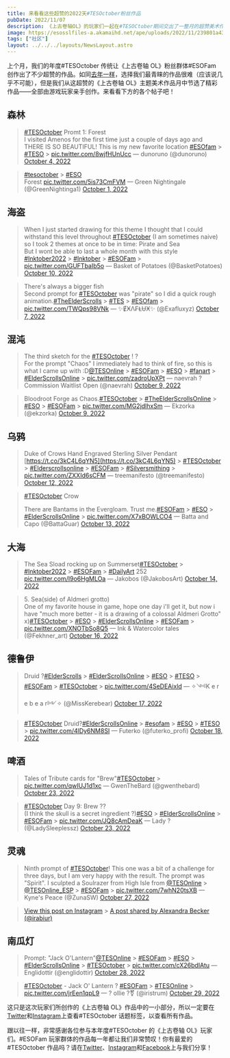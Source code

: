 ```yaml
---
title: 来看看这些超赞的2022天#TESOctober粉丝作品
pubDate: 2022/11/07
description: 《上古卷轴OL》的玩家们一起在#TESOCtober期间交出了一整月的超赞美术作品——来看看其中的一些精彩作品吧！
image: https://esosslfiles-a.akamaihd.net/ape/uploads/2022/11/239801a433c6112b185e621378499ce5.jpg
tags: ["社区"]
layout: ../../../layouts/NewsLayout.astro
---
```


上个月，我们的年度#TESOctober 传统让《上古卷轴 OL》粉丝群体#ESOFam
创作出了不少超赞的作品。如同[去年一样](/news/post/61195)，选择我们最青睐的作品很难（应该说几乎不可能），但是我们从这超赞的《上古卷轴
OL》主题美术作品月中节选了精彩作品——全部由游戏玩家亲手创作。来看看下方的各个帖子吧！

## 森林

> [#TESOctober](https://twitter.com/hashtag/TESOctober?src=hash&ref_src=twsrc%5Etfw) Promt 1: Forest\
> I visited Amenos for the first time just a couple of days ago and THERE IS SO BEAUTIFUL! This is my new favorite
> location [#ESOfam](https://twitter.com/hashtag/ESOfam?src=hash&ref_src=twsrc%5Etfw) >
> [#TESO](https://twitter.com/hashtag/TESO?src=hash&ref_src=twsrc%5Etfw) >
> [pic.twitter.com/8wjfHUnUcc](https://t.co/8wjfHUnUcc) — dunoruno (@dunoruno)
> [October 4, 2022](https://twitter.com/dunoruno/status/1577371010269069327?ref_src=twsrc%5Etfw)

> [#tesoctober](https://twitter.com/hashtag/tesoctober?src=hash&ref_src=twsrc%5Etfw) >
> [#ESO](https://twitter.com/hashtag/ESO?src=hash&ref_src=twsrc%5Etfw)\
> Forest [pic.twitter.com/5is73CmFVM](https://t.co/5is73CmFVM) — Green Nightingale (@GreenNightinga1)
> [October 1, 2022](https://twitter.com/GreenNightinga1/status/1576285674587639808?ref_src=twsrc%5Etfw)

## 海盗

> When I just started drawing for this theme I thought that I could withstand this level throughout
> [#TESOctober](https://twitter.com/hashtag/TESOctober?src=hash&ref_src=twsrc%5Etfw) (I am sometimes naive) so I took 2
> themes at once to be in time: Pirate and Sea\
> But I wont be able to last a whole month with this style\
> [#Inktober2022](https://twitter.com/hashtag/Inktober2022?src=hash&ref_src=twsrc%5Etfw) >
> [#Inktober](https://twitter.com/hashtag/Inktober?src=hash&ref_src=twsrc%5Etfw) >
> [#ESOFam](https://twitter.com/hashtag/ESOFam?src=hash&ref_src=twsrc%5Etfw) >
> [pic.twitter.com/GUFTbaIb5o](https://t.co/GUFTbaIb5o) — Basket of Potatoes (@BasketPotatoes)
> [October 10, 2022](https://twitter.com/BasketPotatoes/status/1579433043349372931?ref_src=twsrc%5Etfw)

> There's always a bigger fish\
> Second prompt for [#TESOctober](https://twitter.com/hashtag/TESOctober?src=hash&ref_src=twsrc%5Etfw) was "pirate" so I
> did a quick rough
> animation.[#TheElderScrolls](https://twitter.com/hashtag/TheElderScrolls?src=hash&ref_src=twsrc%5Etfw) >
> [#TES](https://twitter.com/hashtag/TES?src=hash&ref_src=twsrc%5Etfw) >
> [#ESOfam](https://twitter.com/hashtag/ESOfam?src=hash&ref_src=twsrc%5Etfw) >
> [pic.twitter.com/TWQps98VNk](https://t.co/TWQps98VNk) — ✨ɆӾΛ₣ⱠɄӾ✨ (@Exafluxyz)
> [October 7, 2022](https://twitter.com/Exafluxyz/status/1578429963321348096?ref_src=twsrc%5Etfw)

## 混沌

> The third sketch for the [#TESOctober](https://twitter.com/hashtag/TESOctober?src=hash&ref_src=twsrc%5Etfw) ! ?\
> For the prompt "Chaos" I immediately had to think of fire, so this is what I came up with
> :D[@TESOnline](https://twitter.com/TESOnline?ref_src=twsrc%5Etfw) >
> [#ESOFam](https://twitter.com/hashtag/ESOFam?src=hash&ref_src=twsrc%5Etfw) >
> [#ESO](https://twitter.com/hashtag/ESO?src=hash&ref_src=twsrc%5Etfw) >
> [#fanart](https://twitter.com/hashtag/fanart?src=hash&ref_src=twsrc%5Etfw) >
> [#ElderScrollsOnline](https://twitter.com/hashtag/ElderScrollsOnline?src=hash&ref_src=twsrc%5Etfw) >
> [pic.twitter.com/zadroUpXPt](https://t.co/zadroUpXPt) — naevrah ? Commission Waitlist Open (@naevrah)
> [October 9, 2022](https://twitter.com/naevrah/status/1579039252259942400?ref_src=twsrc%5Etfw)

> Bloodroot Forge as Chaos.[#TESOctober](https://twitter.com/hashtag/TESOctober?src=hash&ref_src=twsrc%5Etfw) >
> [#TheElderScrollsOnline](https://twitter.com/hashtag/TheElderScrollsOnline?src=hash&ref_src=twsrc%5Etfw) >
> [#ESO](https://twitter.com/hashtag/ESO?src=hash&ref_src=twsrc%5Etfw) >
> [#ESOFam](https://twitter.com/hashtag/ESOFam?src=hash&ref_src=twsrc%5Etfw) >
> [pic.twitter.com/MG2jdlhxSm](https://t.co/MG2jdlhxSm) — Ekzorka (@ekzorka)
> [October 9, 2022](https://twitter.com/ekzorka/status/1579163986612080640?ref_src=twsrc%5Etfw)

## 乌鸦

> Duke of Crows Hand Engraved Sterling Silver Pendant [https://t.co/3kC4L6qYN5](https://t.co/3kC4L6qYN5) >
> [#TESOctober](https://twitter.com/hashtag/TESOctober?src=hash&ref_src=twsrc%5Etfw) >
> [#Elderscrollsonline](https://twitter.com/hashtag/Elderscrollsonline?src=hash&ref_src=twsrc%5Etfw) >
> [#ESOFam](https://twitter.com/hashtag/ESOFam?src=hash&ref_src=twsrc%5Etfw) >
> [#Silversmithing](https://twitter.com/hashtag/Silversmithing?src=hash&ref_src=twsrc%5Etfw) >
> [pic.twitter.com/ZXXId6sCFM](https://t.co/ZXXId6sCFM) — treemanifesto (@treemanifesto)
> [October 12, 2022](https://twitter.com/treemanifesto/status/1580346154516369409?ref_src=twsrc%5Etfw)

> [#TESOctober](https://twitter.com/hashtag/TESOctober?src=hash&ref_src=twsrc%5Etfw) Crow
>
> There are Bantams in the Evergloam. Trust
> me.[#ESOFam](https://twitter.com/hashtag/ESOFam?src=hash&ref_src=twsrc%5Etfw) >
> [#ESO](https://twitter.com/hashtag/ESO?src=hash&ref_src=twsrc%5Etfw) >
> [#ElderScrollsOnline](https://twitter.com/hashtag/ElderScrollsOnline?src=hash&ref_src=twsrc%5Etfw) >
> [pic.twitter.com/X7xBOWLCO4](https://t.co/X7xBOWLCO4) — Batta and Capo (@BattaGuar)
> [October 13, 2022](https://twitter.com/BattaGuar/status/1580560891795628032?ref_src=twsrc%5Etfw)

## 大海

> The Sea Sload rocking up on
> Summerset[#TESOctober](https://twitter.com/hashtag/TESOctober?src=hash&ref_src=twsrc%5Etfw) >
> [#Inktober2022](https://twitter.com/hashtag/Inktober2022?src=hash&ref_src=twsrc%5Etfw) >
> [#ESOFam](https://twitter.com/hashtag/ESOFam?src=hash&ref_src=twsrc%5Etfw) >
> [#DailyArt](https://twitter.com/hashtag/DailyArt?src=hash&ref_src=twsrc%5Etfw) 252
> [pic.twitter.com/I9o6HgMLOa](https://t.co/I9o6HgMLOa) — Jakobos (@JakobosArt)
> [October 14, 2022](https://twitter.com/JakobosArt/status/1580744005088063488?ref_src=twsrc%5Etfw)

> 5\. Sea(side) of Aldmeri grotto)\
> One of my favorite house in game, hope one day i'll get it, but now i have "much more better - it is a drawing of a
> colossal Aldmeri Grotto" x)[#TESOctober](https://twitter.com/hashtag/TESOctober?src=hash&ref_src=twsrc%5Etfw) >
> [#ESO](https://twitter.com/hashtag/ESO?src=hash&ref_src=twsrc%5Etfw) >
> [#ElderScrollsOnline](https://twitter.com/hashtag/ElderScrollsOnline?src=hash&ref_src=twsrc%5Etfw) >
> [#ESOFam](https://twitter.com/hashtag/ESOFam?src=hash&ref_src=twsrc%5Etfw) >
> [pic.twitter.com/XNOTbSo8Q5](https://t.co/XNOTbSo8Q5) — Ink & Watercolor tales (@Fekhner_art)
> [October 16, 2022](https://twitter.com/Fekhner_art/status/1581563710358708224?ref_src=twsrc%5Etfw)

## 德鲁伊

> Druid ?[#ElderScrolls](https://twitter.com/hashtag/ElderScrolls?src=hash&ref_src=twsrc%5Etfw) >
> [#ElderScrollsOnline](https://twitter.com/hashtag/ElderScrollsOnline?src=hash&ref_src=twsrc%5Etfw) >
> [#ESO](https://twitter.com/hashtag/ESO?src=hash&ref_src=twsrc%5Etfw) >
> [#TESO](https://twitter.com/hashtag/TESO?src=hash&ref_src=twsrc%5Etfw) >
> [#ESOFam](https://twitter.com/hashtag/ESOFam?src=hash&ref_src=twsrc%5Etfw) >
> [#TESOctober](https://twitter.com/hashtag/TESOctober?src=hash&ref_src=twsrc%5Etfw) >
> [pic.twitter.com/4SeDEAixld](https://t.co/4SeDEAixld) — ✧༺K e r e b e a r༻✧ (@MissKerebear)
> [October 17, 2022](https://twitter.com/MissKerebear/status/1582005420474130432?ref_src=twsrc%5Etfw)

> [#TESOctober](https://twitter.com/hashtag/TESOctober?src=hash&ref_src=twsrc%5Etfw)
> Druid?[#ElderScrollsOnline](https://twitter.com/hashtag/ElderScrollsOnline?src=hash&ref_src=twsrc%5Etfw) >
> [#esofam](https://twitter.com/hashtag/esofam?src=hash&ref_src=twsrc%5Etfw) >
> [#ESO](https://twitter.com/hashtag/ESO?src=hash&ref_src=twsrc%5Etfw) >
> [#TESO](https://twitter.com/hashtag/TESO?src=hash&ref_src=twsrc%5Etfw) >
> [pic.twitter.com/4lDy6NM8SI](https://t.co/4lDy6NM8SI) — Futerko (@futerko_profi)
> [October 18, 2022](https://twitter.com/futerko_profi/status/1582438641879556096?ref_src=twsrc%5Etfw)

## 啤酒

> Tales of Tribute cards for "Brew"[#TESOctober](https://twitter.com/hashtag/TESOctober?src=hash&ref_src=twsrc%5Etfw) >
> [pic.twitter.com/qwIUJ1d1xc](https://t.co/qwIUJ1d1xc) — GwenTheBard (@gwenthebard)
> [October 23, 2022](https://twitter.com/gwenthebard/status/1584178242311049217?ref_src=twsrc%5Etfw)

> [#TESOctober](https://twitter.com/hashtag/TESOctober?src=hash&ref_src=twsrc%5Etfw) Day 9: Brew ??\
> (I think the skull is a secret ingredient ?)[#ESO](https://twitter.com/hashtag/ESO?src=hash&ref_src=twsrc%5Etfw) >
> [#ElderScrollsOnline](https://twitter.com/hashtag/ElderScrollsOnline?src=hash&ref_src=twsrc%5Etfw) >
> [#ESOFam](https://twitter.com/hashtag/ESOFam?src=hash&ref_src=twsrc%5Etfw) >
> [pic.twitter.com/JQ8cAmDeaK](https://t.co/JQ8cAmDeaK) — Lady ? (@LadySleeplessz)
> [October 23, 2022](https://twitter.com/LadySleeplessz/status/1584167757020598274?ref_src=twsrc%5Etfw)

## 灵魂

> Ninth prompt of [#TESOctober](https://twitter.com/hashtag/TESOctober?src=hash&ref_src=twsrc%5Etfw)! This one was a bit
> of a challenge for three days, but I am very happy with the result. The prompt was "Spirit". I sculpted a Soulrazer
> from High Isle from [@TESOnline](https://twitter.com/TESOnline?ref_src=twsrc%5Etfw) >
> [@TESOnline_ESP](https://twitter.com/TESOnline_ESP?ref_src=twsrc%5Etfw) >
> [#ESOFam](https://twitter.com/hashtag/ESOFam?src=hash&ref_src=twsrc%5Etfw) >
> [pic.twitter.com/7whN20tsXB](https://t.co/7whN20tsXB) — Kyne's Peace (@ZunaSW)
> [October 27, 2022](https://twitter.com/ZunaSW/status/1585671631757885442?ref_src=twsrc%5Etfw)

> [View this post on Instagram](https://www.instagram.com/p/CkNmTrqqEOG/?utm_source=ig_embed&utm_campaign=loading) >
> [A post shared by Alexandra Becker (@irabiur)](https://www.instagram.com/p/CkNmTrqqEOG/?utm_source=ig_embed&utm_campaign=loading)

## 南瓜灯

> Prompt: "Jack O'Lantern"[@TESOnline](https://twitter.com/TESOnline?ref_src=twsrc%5Etfw) >
> [#ESOFam](https://twitter.com/hashtag/ESOFam?src=hash&ref_src=twsrc%5Etfw) >
> [#ESO](https://twitter.com/hashtag/ESO?src=hash&ref_src=twsrc%5Etfw) >
> [#ElderScrollsOnline](https://twitter.com/hashtag/ElderScrollsOnline?src=hash&ref_src=twsrc%5Etfw) >
> [#TESOctober](https://twitter.com/hashtag/TESOctober?src=hash&ref_src=twsrc%5Etfw) >
> [pic.twitter.com/cX26bdIAtu](https://t.co/cX26bdIAtu) — Englidottir (@englidottir)
> [October 28, 2022](https://twitter.com/englidottir/status/1585998570506915842?ref_src=twsrc%5Etfw)

> [#TESOctober](https://twitter.com/hashtag/TESOctober?src=hash&ref_src=twsrc%5Etfw) - Jack O' Lantern ?
> [#ESOFam](https://twitter.com/hashtag/ESOFam?src=hash&ref_src=twsrc%5Etfw) >
> [#TESOnline](https://twitter.com/hashtag/TESOnline?src=hash&ref_src=twsrc%5Etfw) >
> [pic.twitter.com/jrEen1qpL9](https://t.co/jrEen1qpL9) — ? ollie ?️‍⚧️ (@iristrum)
> [October 29, 2022](https://twitter.com/iristrum/status/1586474619590131720?ref_src=twsrc%5Etfw)

这只是这次玩家们所创作的《上古卷轴
OL》作品中的一小部分，所以一定要在[Twitter](https://twitter.com/hashtag/TESOctober)和[Instagram](https://www.instagram.com/explore/tags/tesoctober/)上查看#TESOctober
话题标签，以查看所有作品。

跟以往一样，非常感谢各位参与本年度#TESOctober 的《上古卷轴 OL》玩家们。#ESOFam 玩家群体的作品每一年都让我们非常赞叹！你有最爱的#TESOctober
作品吗？请在[Twitter](https://twitter.com/TESOnline)、[Instagram](https://www.instagram.com/elderscrollsonline/)和[Facebook](https://www.facebook.com/ElderScrollsOnline)上与我们分享！
